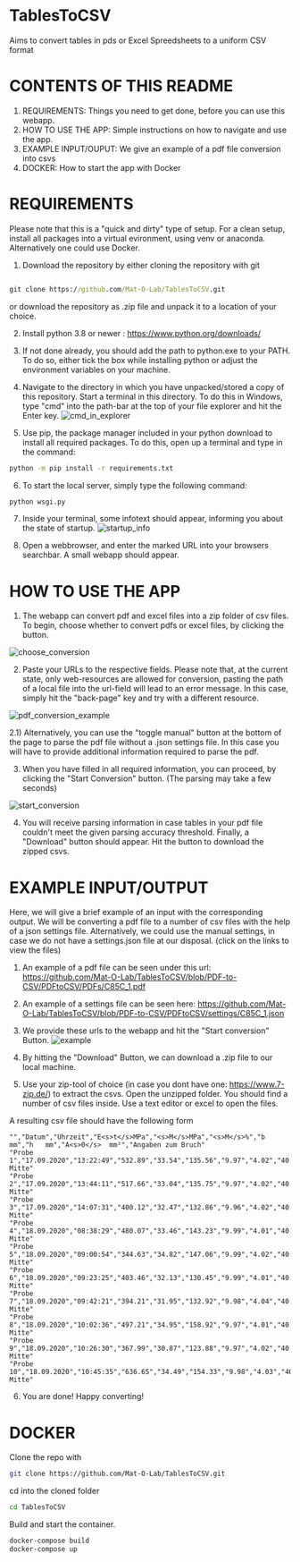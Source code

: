# TablesToCSV
Aims to convert tables in pds or Excel Spreedsheets to a uniform CSV format

# CONTENTS OF THIS README
1) REQUIREMENTS: Things you need to get done, before you can use this webapp.
2) HOW TO USE THE APP: Simple instructions on how to navigate and use the app.
3) EXAMPLE INPUT/OUPUT: We give an example of a pdf file conversion into csvs
4) DOCKER: How to start the app with Docker


# REQUIREMENTS 

Please note that this is a "quick and dirty" type of setup. For a clean setup, install all packages
into a virtual evironment, using venv or anaconda. Alternatively one could use Docker. 
<br>

1) Download the repository by either cloning the repository with git

```cmd

git clone https://github.com/Mat-O-Lab/TablesToCSV.git
```

or download the repository as .zip file and unpack it to a location of your choice.


2) Install python 3.8 or newer : https://www.python.org/downloads/

3) If not done already, you should add the path to python.exe to your PATH.
   To do so, either tick the box while installing python or adjust the environment variables on your machine.
   
4) Navigate to the directory in which you have unpacked/stored a copy of this repository. Start a terminal in this directory.
To do this in Windows, type "cmd" into the path-bar at the top of your file explorer and hit the Enter key.
![cmd_in_explorer](https://user-images.githubusercontent.com/72997461/149930925-0a5ff53d-a318-4224-9b78-b14a5b7b90a3.png)

5) Use pip, the package manager included in your python download to install all required packages. To
   do this, open up a terminal and type in the command:

```cmd
python -m pip install -r requirements.txt
```

6) To start the local server, simply type the following command:

```cmd
python wsgi.py
```
7) Inside your terminal, some infotext should appear, informing you about the state of startup.
![startup_info](https://user-images.githubusercontent.com/72997461/149931849-f51123d1-2bbb-4f0d-944c-2868c11a3d4b.png)

8) Open a webbrowser, and enter the marked URL into your browsers searchbar.
    A small webapp should appear.
    
# HOW TO USE THE APP

1) The webapp can convert pdf and excel files into a zip folder of csv files. To begin, choose whether to convert pdfs or excel files, by clicking the button.

![choose_conversion](https://user-images.githubusercontent.com/72997461/155974816-b8325d29-dde1-4dfa-a25b-91fd4c7f973a.png)

2) Paste your URLs to the respective fields. Please note that, at the current state, only web-resources are allowed for conversion, pasting the path of a local file
into the url-field will lead to an error message. In this case, simply hit the "back-page" key and try with a different resource.

![pdf_conversion_example](https://user-images.githubusercontent.com/72997461/155974753-6aa44fe1-b4a1-4b63-b982-b1e83b88f3a1.png)

2.1) Alternatively, you can use the "toggle manual" button at the bottom of the page to parse the pdf file without a .json settings file. In this case you will have to provide
additional information required to parse the pdf.

3) When you have filled in all required information, you can proceed, by clicking the "Start Conversion" button. (The parsing may take a few seconds)

![start_conversion](https://user-images.githubusercontent.com/72997461/155975760-d059d2ef-0fad-40e4-8cf5-2fc6b2871a7a.png)

4) You will receive parsing information in case tables in your pdf file couldn't meet the given parsing accuracy threshold. Finally, a "Download" button should
appear. Hit the button to download the zipped csvs.

# EXAMPLE INPUT/OUTPUT

Here, we will give a brief example of an input with the corresponding output. We will be converting a pdf file
to a number of csv files with the help of a json settings file. Alternatively, we could use the manual settings, in case
we do not have a settings.json file at our disposal. (click on the links to view the files)

1) An example of a pdf file can be seen under this url:
https://github.com/Mat-O-Lab/TablesToCSV/blob/PDF-to-CSV/PDFtoCSV/PDFs/C85C_1.pdf

2) An example of a settings file can be seen here:
https://github.com/Mat-O-Lab/TablesToCSV/blob/PDF-to-CSV/PDFtoCSV/settings/C85C_1.json

3) We provide these urls to the webapp and hit the "Start conversion" Button.
![example](https://user-images.githubusercontent.com/72997461/156362496-86da985b-8bd4-4ae1-97d6-052ac01ffe7d.png)

4) By hitting the "Download" Button, we can download a .zip file to our local machine.

5) Use your zip-tool of choice (in case you dont have one: https://www.7-zip.de/) to extract the csvs. Open the unzipped folder.
You should find a number of csv files inside. Use a text editor or excel to open the files.

A resulting csv file should have the following form
```text
"","Datum","Uhrzeit","E<s>t</s>MPa","<s>M</s>MPa","<s>M</s>%","b  mm","h   mm","A<s>0</s>  mm²","Angaben zum Bruch"
"Probe 1","17.09.2020","13:22:49","532.89","33.54","135.56","9.97","4.02","40.05","Bruch Mitte"
"Probe 2","17.09.2020","13:44:11","517.66","33.04","135.75","9.97","4.02","40.08","Bruch Mitte"
"Probe 3","17.09.2020","14:07:31","400.12","32.47","132.86","9.96","4.02","40.05","Bruch Mitte"
"Probe 4","18.09.2020","08:38:29","480.07","33.46","143.23","9.99","4.01","40.08","Bruch Mitte"
"Probe 5","18.09.2020","09:00:54","344.63","34.82","147.06","9.99","4.02","40.18","Bruch Mitte"
"Probe 6","18.09.2020","09:23:25","403.46","32.13","130.45","9.99","4.01","40.08","Bruch Mitte"
"Probe 7","18.09.2020","09:42:21","394.21","31.95","132.92","9.98","4.04","40.35","Bruch Mitte"
"Probe 8","18.09.2020","10:02:36","497.21","34.95","158.92","9.97","4.01","40.00","Bruch Mitte"
"Probe 9","18.09.2020","10:26:30","367.99","30.87","123.88","9.97","4.02","40.08","Bruch Mitte"
"Probe 10","18.09.2020","10:45:35","636.65","34.49","154.33","9.98","4.03","40.20","Bruch Mitte"
```

6) You are done! Happy converting!

# DOCKER
Clone the repo with 
```bash
git clone https://github.com/Mat-O-Lab/TablesToCSV.git
```
cd into the cloned folder
```bash
cd TablesToCSV
```
Build and start the container.
```bash
docker-compose build
docker-compose up
```
